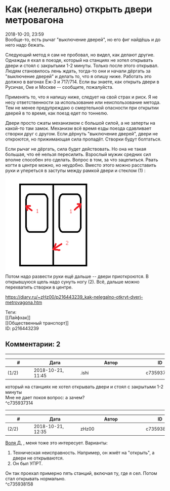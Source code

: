 Как (нелегально) открыть двери метровагона
==========================================

  
2018-10-20, 23:59  
 Вообще-то, есть рычаг "выключение дверей", но его фиг найдёшь и до него надо бежать.   
   
 Следующий метод я сам не пробовал, но видел, как делают другие. Однажды я ехал в поезде, который на станциях не хотел открывать двери и стоял с закрытыми 1-2 минуты. Только после этого открывал. Людям становилось лень ждать, тогда-то они и начали дёргать за "выключение дверей" и делать то, что я опишу ниже. Работать это должно в вагонах Ёж-3 и 717/714. Если вы знаете, как открыть двери в Русичах, Оке и Москве -- сообщите, пожалуйста.   
   
 Применять то, что я напишу ниже, следует на свой страх и риск. Я не несу ответственности за использование или неиспользование метода. Тем не менее предупреждаю о смертельной опасности при открытии дверей в то время, как поезд едет по тоннелю.   
   
 Двери просто сжаты механизмом с большой силой, а не заперты на какой-то там замок. Механизм всё время езды поезда сдавливает створки друг с другом. Если дёрнуть "выключение дверей", двери не откроются, но прижимающая сила пропадёт. Створки будут болтаться.   
   
 Если рычаг не дёргать, сила будет действовать. Но она не такая большая, что её нельзя пересилить. Взрослый мужик средних сил вполне способен это сделать. Вопрос в том, за что зацепиться. Рвать когти в центре можно, но неудобно. Вместо этого можно расставить руки и упереться в заступы между рамкой двери и стеклом (1) :   
   
  ![](pics/MZw26vs.png)    
 Потом надо развести руки ещё дальше -- двери приоткроются. В открывшуюся щель надо сунуть ногу (2). Всё, дальше можно перехватить створки в центре.   
  
<https://diary.ru/~zHz00/p216443239_kak-nelegalno-otkryt-dveri-metrovagona.htm>  
  
Теги:  
[[Лайфхак]]  
[[Общественный транспорт]]  
ID: p216443239  


Комментарии: 2
--------------

  


---



|         #         |              Дата              |                     Автор                     |           ID           |
| --- | --- | --- | --- |
| (1/2) | 2018-10-21, 11:45 | .ishi | c735937314 |

  
  который на станциях не хотел открывать двери и стоял с закрытыми 1-2 минуты    
 Мне не дает покоя вопрос: а зачем?   
 ^c735937314

---



|         #         |              Дата              |                     Автор                     |           ID           |
| --- | --- | --- | --- |
| (2/2) | 2018-10-21, 12:35 | zHz00 | c735938158 |

  
  [Воля Д.](http://willD.diary.ru "Лыбродыбро.")  , меня тоже это интересует. Варианты:   
 1. Техническая неисправность. Например, он жмёт на "открыть", а двери не открываются.   
 2. Он был УПРТ.   
   
 Он так проехал примерно пять станций, включая ту, где я сел. Потом стал открывать нормально.   
 ^c735938158